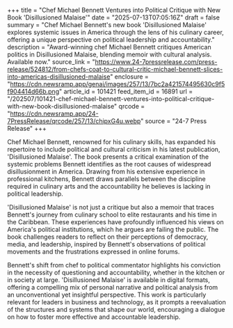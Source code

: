 +++
title = "Chef Michael Bennett Ventures into Political Critique with New Book 'Disillusioned Malaise'"
date = "2025-07-13T07:05:16Z"
draft = false
summary = "Chef Michael Bennett's new book 'Disillusioned Malaise' explores systemic issues in America through the lens of his culinary career, offering a unique perspective on political leadership and accountability."
description = "Award-winning chef Michael Bennett critiques American politics in Disillusioned Malaise, blending memoir with cultural analysis. Available now."
source_link = "https://www.24-7pressrelease.com/press-release/524812/from-chefs-coat-to-cultural-critic-michael-bennett-slices-into-americas-disillusioned-malaise"
enclosure = "https://cdn.newsramp.app/genai/images/257/13/7bc2a421574495630c9f5f904414d66b.png"
article_id = 101421
feed_item_id = 16891
url = "/202507/101421-chef-michael-bennett-ventures-into-political-critique-with-new-book-disillusioned-malaise"
qrcode = "https://cdn.newsramp.app/24-7PressRelease/qrcode/257/13/chipxG4u.webp"
source = "24-7 Press Release"
+++

<p>Chef Michael Bennett, renowned for his culinary skills, has expanded his repertoire to include political and cultural criticism in his latest publication, 'Disillusioned Malaise'. The book presents a critical examination of the systemic problems Bennett identifies as the root causes of widespread disillusionment in America. Drawing from his extensive experience in professional kitchens, Bennett draws parallels between the discipline required in culinary arts and the accountability he believes is lacking in political leadership.</p><p>'Disillusioned Malaise' is not just a critique but also a memoir that traces Bennett's journey from culinary school to elite restaurants and his time in the Caribbean. These experiences have profoundly influenced his views on America's political institutions, which he argues are failing the public. The book challenges readers to reflect on their perceptions of democracy, media, and leadership, inspired by Bennett's observations of political movements and the frustrations expressed in online forums.</p><p>Bennett's shift from chef to political commentator highlights his conviction in the necessity of questioning and accountability, whether in the kitchen or in society at large. 'Disillusioned Malaise' is available in digital formats, offering a compelling mix of personal narrative and political analysis from an unconventional yet insightful perspective. This work is particularly relevant for leaders in business and technology, as it prompts a reevaluation of the structures and systems that shape our world, encouraging a dialogue on how to foster more effective and accountable leadership.</p>